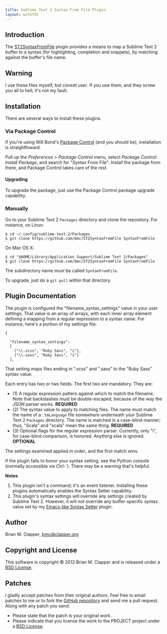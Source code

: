 ```yaml
---
title: Sublime Text 2 Syntax From File Plugin
layout: withTOC
---
```


## Introduction

The [ST2SyntaxFromFile][] plugin provides a means to map a Sublime Text 2
buffer to a syntax (for highlighting, completion and snippets), by matching
against the buffer's file name.

[GNU Emacs]: http://www.gnu.org/s/emacs/
[Sublime Text 2]: http://www.sublimetext.com/2
[ST2SyntaxFromFile]: https://github.com/bmc/ST2SyntaxFromFile

## Warning

I use these files myself, but *caveat user*. If you use them, and they screw you all to hell, it's not my fault.

## Installation

There are several ways to install these plugins.

### Via Package Control

If you're using Will Bond's [Package Control][] (and you should be),
installation is straightfoward.

Pull up the *Preferences > Package Control* menu, select *Package Control:
Install Package*, and search for "Syntax From File".  Install the package from
there, and Package Control takes care of the rest.

#### Upgrading

To upgrade the package, just use the Package Control package upgrade 
capability.

[Package Control]: http://wbond.net/sublime_packages/package_control

### Manually


Go to your Sublime Text 2 `Packages` directory and clone the repository.
For instance, on Linux:

    $ cd ~/.config/sublime-text-2/Packages
    $ git clone https://github.com/bmc/ST2SyntaxFromFile SyntaxFromFile

On Mac OS X:

    $ cd "$HOME/Library/Application Support/Sublime Text 2/Packages"
    $ git clone https://github.com/bmc/ST2SyntaxFromFile SyntaxFromFile

The subdirectory name _must_ be called `SyntaxFromFile`.

To upgrade, just do a `git pull` within that directory.

## Plugin Documentation

The plugin is configured the "filename_syntax_settings" value in your user
settings. That value is an array of arrays, with each inner array element
defining a mapping from a regular expression to a syntax name. For instance,
here's a portion of my settings file:


    {

      "filename_syntax_settings":
      [
        ["\\.scss", "Ruby Sass", "i"],
        ["\\.sass", "Ruby Sass", "i"]
      ],

That setting maps files ending in ".scss" and ".sass" to the "Ruby Sass" syntax
value.

Each entry has two or two fields. The first two are mandatory. They are:

* (1) A regular expression pattern against which to match the filename.
  Note that backslashes must be double-escaped, because of the way the JSON
  parser works. **REQUIRED**
* (2) The syntax value to apply to matching files. The name must match the name
  of a `.tmLanguage` file somewhere underneath your Sublime Text 2 `Packages`
  directory. The name is matched in a case-blind manner; thus, "Scala" and
  "scala" mean the same thing. **REQUIRED**
* (3) Optional flags for the regular expression parser. Currently, only "i",
  for case-blind comparison, is honored. Anything else is ignored. **OPTIONAL**

The settings examined applied _in order_, and the first match wins.

If the plugin fails to honor your syntax setting, see the Python console
(normally accessible via *Ctrl-\`*). There may be a warning that's helpful.

**Notes**

1. This plugin isn't a command; it's an event listener. Installing these
   plugins automatically enables the Syntax Setter capability.
2. This plugin's syntax settings will override any settings created by
   Sublime Text 2. However, it will _not_ override any buffer-specific syntax 
   value set by my [Emacs-like Syntax Setter][] plugin.

[Emacs-like Syntax Setter]: http://software.clapper.org/ST2EmacsMiscellanea

## Author

Brian M. Clapper, [bmc@clapper.org][]

## Copyright and License

This software is copyright &copy; 2012 Brian M. Clapper
and is released under a [BSD License][].

## Patches

I gladly accept patches from their original authors. Feel free to email
patches to me or to fork the [GitHub repository][] and send me a pull
request. Along with any patch you send:

* Please state that the patch is your original work.
* Please indicate that you license the work to the PROJECT project
  under a [BSD License][].

[BSD License]: license.html
[GitHub repository]: http://github.com/bmc/sublime-text-hacks
[GitHub]: http://github.com/bmc/
[downloads area]: http://github.com/bmc/sublime-text-hacks/downloads
[bmc@clapper.org]: mailto:bmc@clapper.org
